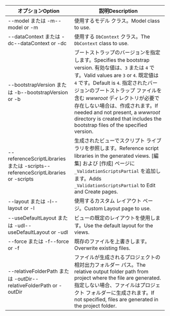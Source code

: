 <!-- Options common to Razor Pages and Controller -->
| <span data-ttu-id="4b7c8-101">オプション</span><span class="sxs-lookup"><span data-stu-id="4b7c8-101">Option</span></span>               | <span data-ttu-id="4b7c8-102">説明</span><span class="sxs-lookup"><span data-stu-id="4b7c8-102">Description</span></span>|
| ----------------- | ------------ |
| <span data-ttu-id="4b7c8-103">--model または -m</span><span class="sxs-lookup"><span data-stu-id="4b7c8-103">--model or -m</span></span>  | <span data-ttu-id="4b7c8-104">使用するモデル クラス。</span><span class="sxs-lookup"><span data-stu-id="4b7c8-104">Model class to use.</span></span> |
| <span data-ttu-id="4b7c8-105">--dataContext または -dc</span><span class="sxs-lookup"><span data-stu-id="4b7c8-105">--dataContext or -dc</span></span>  | <span data-ttu-id="4b7c8-106">使用する `DbContext` クラス。</span><span class="sxs-lookup"><span data-stu-id="4b7c8-106">The `DbContext` class to use.</span></span> |
| <span data-ttu-id="4b7c8-107">--bootstrapVersion または -b</span><span class="sxs-lookup"><span data-stu-id="4b7c8-107">--bootstrapVersion or -b</span></span>  | <span data-ttu-id="4b7c8-108">ブートストラップのバージョンを指定します。</span><span class="sxs-lookup"><span data-stu-id="4b7c8-108">Specifies the bootstrap version.</span></span> <span data-ttu-id="4b7c8-109">有効な値は、`3` または `4` です。</span><span class="sxs-lookup"><span data-stu-id="4b7c8-109">Valid values are `3` or `4`.</span></span> <span data-ttu-id="4b7c8-110">既定値は `4` です。</span><span class="sxs-lookup"><span data-stu-id="4b7c8-110">Default is `4`.</span></span> <span data-ttu-id="4b7c8-111">指定されたバージョンのブートストラップ ファイルを含む *wwwroot* ディレクトリが必要で存在しない場合は、作成されます。</span><span class="sxs-lookup"><span data-stu-id="4b7c8-111">If needed and not present, a *wwwroot* directory is created that includes the bootstrap files of the specified version.</span></span> |
| <span data-ttu-id="4b7c8-112">--referenceScriptLibraries または -scripts</span><span class="sxs-lookup"><span data-stu-id="4b7c8-112">--referenceScriptLibraries or -scripts</span></span> |  <span data-ttu-id="4b7c8-113">生成されたビューでスクリプト ライブラリを参照します。</span><span class="sxs-lookup"><span data-stu-id="4b7c8-113">Reference script libraries in the generated views.</span></span> <span data-ttu-id="4b7c8-114">[編集] および [作成] ページに `_ValidationScriptsPartial` を追加します。</span><span class="sxs-lookup"><span data-stu-id="4b7c8-114">Adds `_ValidationScriptsPartial` to Edit and Create pages.</span></span> |
| <span data-ttu-id="4b7c8-115">--layout または -l</span><span class="sxs-lookup"><span data-stu-id="4b7c8-115">--layout or -l</span></span> | <span data-ttu-id="4b7c8-116">使用するカスタム レイアウト ページ。</span><span class="sxs-lookup"><span data-stu-id="4b7c8-116">Custom Layout page to use.</span></span> |
| <span data-ttu-id="4b7c8-117">--useDefaultLayout または -udl</span><span class="sxs-lookup"><span data-stu-id="4b7c8-117">--useDefaultLayout or -udl</span></span> | <span data-ttu-id="4b7c8-118">ビューの既定のレイアウトを使用します。</span><span class="sxs-lookup"><span data-stu-id="4b7c8-118">Use the default layout for the views.</span></span> |
| <span data-ttu-id="4b7c8-119">--force または -f</span><span class="sxs-lookup"><span data-stu-id="4b7c8-119">--force or -f</span></span> | <span data-ttu-id="4b7c8-120">既存のファイルを上書きします。</span><span class="sxs-lookup"><span data-stu-id="4b7c8-120">Overwrite existing files.</span></span> |
| <span data-ttu-id="4b7c8-121">--relativeFolderPath または -outDir</span><span class="sxs-lookup"><span data-stu-id="4b7c8-121">--relativeFolderPath or -outDir</span></span> | <span data-ttu-id="4b7c8-122">ファイルが生成されるプロジェクトの相対出力フォルダー パス。</span><span class="sxs-lookup"><span data-stu-id="4b7c8-122">The relative output folder path from project where the file are generated.</span></span> <span data-ttu-id="4b7c8-123">指定しない場合、ファイルはプロジェクト フォルダーに生成されます。</span><span class="sxs-lookup"><span data-stu-id="4b7c8-123">If not specified, files are generated in the project folder.</span></span> |
